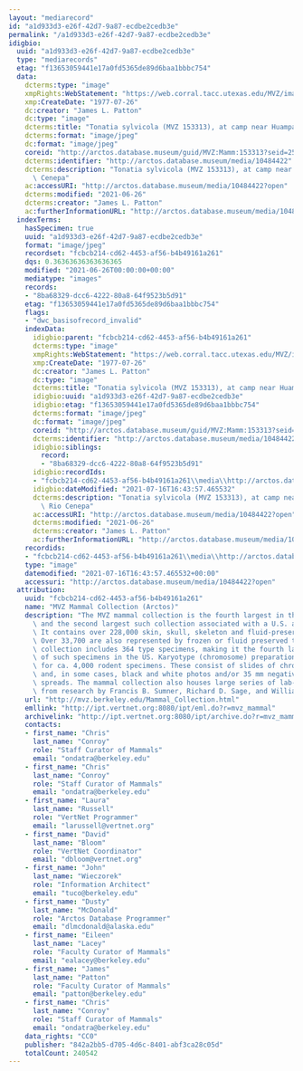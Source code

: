 ```yaml
---
layout: "mediarecord"
id: "a1d933d3-e26f-42d7-9a87-ecdbe2cedb3e"
permalink: "/a1d933d3-e26f-42d7-9a87-ecdbe2cedb3e"
idigbio:
  uuid: "a1d933d3-e26f-42d7-9a87-ecdbe2cedb3e"
  type: "mediarecords"
  etag: "f13653059441e17a0fd5365de89d6baa1bbbc754"
  data:
    dcterms:type: "image"
    xmpRights:WebStatement: "https://web.corral.tacc.utexas.edu/MVZ/images/MVZ_img/images/jpg/img_19205.jpg"
    xmp:CreateDate: "1977-07-26"
    dc:creator: "James L. Patton"
    dc:type: "image"
    dcterms:title: "Tonatia sylvicola (MVZ 153313), at camp near Huampami, Rio Cenepa"
    dcterms:format: "image/jpeg"
    dc:format: "image/jpeg"
    coreid: "http://arctos.database.museum/guid/MVZ:Mamm:153313?seid=25939"
    dcterms:identifier: "http://arctos.database.museum/media/10484422"
    dcterms:description: "Tonatia sylvicola (MVZ 153313), at camp near Huampami, Rio\
      \ Cenepa"
    ac:accessURI: "http://arctos.database.museum/media/10484422?open"
    dcterms:modified: "2021-06-26"
    dcterms:creator: "James L. Patton"
    ac:furtherInformationURL: "http://arctos.database.museum/media/10484422"
  indexTerms:
    hasSpecimen: true
    uuid: "a1d933d3-e26f-42d7-9a87-ecdbe2cedb3e"
    format: "image/jpeg"
    recordset: "fcbcb214-cd62-4453-af56-b4b49161a261"
    dqs: 0.36363636363636365
    modified: "2021-06-26T00:00:00+00:00"
    mediatype: "images"
    records:
    - "8ba68329-dcc6-4222-80a8-64f9523b5d91"
    etag: "f13653059441e17a0fd5365de89d6baa1bbbc754"
    flags:
    - "dwc_basisofrecord_invalid"
    indexData:
      idigbio:parent: "fcbcb214-cd62-4453-af56-b4b49161a261"
      dcterms:type: "image"
      xmpRights:WebStatement: "https://web.corral.tacc.utexas.edu/MVZ/images/MVZ_img/images/jpg/img_19205.jpg"
      xmp:CreateDate: "1977-07-26"
      dc:creator: "James L. Patton"
      dc:type: "image"
      dcterms:title: "Tonatia sylvicola (MVZ 153313), at camp near Huampami, Rio Cenepa"
      idigbio:uuid: "a1d933d3-e26f-42d7-9a87-ecdbe2cedb3e"
      idigbio:etag: "f13653059441e17a0fd5365de89d6baa1bbbc754"
      dcterms:format: "image/jpeg"
      dc:format: "image/jpeg"
      coreid: "http://arctos.database.museum/guid/MVZ:Mamm:153313?seid=25939"
      dcterms:identifier: "http://arctos.database.museum/media/10484422"
      idigbio:siblings:
        record:
        - "8ba68329-dcc6-4222-80a8-64f9523b5d91"
      idigbio:recordIds:
      - "fcbcb214-cd62-4453-af56-b4b49161a261\\media\\http://arctos.database.museum/media/10484422"
      idigbio:dateModified: "2021-07-16T16:43:57.465532"
      dcterms:description: "Tonatia sylvicola (MVZ 153313), at camp near Huampami,\
        \ Rio Cenepa"
      ac:accessURI: "http://arctos.database.museum/media/10484422?open"
      dcterms:modified: "2021-06-26"
      dcterms:creator: "James L. Patton"
      ac:furtherInformationURL: "http://arctos.database.museum/media/10484422"
    recordids:
    - "fcbcb214-cd62-4453-af56-b4b49161a261\\media\\http://arctos.database.museum/media/10484422"
    type: "image"
    datemodified: "2021-07-16T16:43:57.465532+00:00"
    accessuri: "http://arctos.database.museum/media/10484422?open"
  attribution:
    uuid: "fcbcb214-cd62-4453-af56-b4b49161a261"
    name: "MVZ Mammal Collection (Arctos)"
    description: "The MVZ mammal collection is the fourth largest in the United States\
      \ and the second largest such collection associated with a U.S. academic institution.\
      \ It contains over 228,000 skin, skull, skeleton and fluid-preserved specimens.\
      \ Over 33,700 are also represented by frozen or fluid preserved tissues. The\
      \ collection includes 364 type specimens, making it the fourth largest collection\
      \ of such specimens in the US. Karyotype (chromosome) preparations are available\
      \ for ca. 4,000 rodent specimens. These consist of slides of chromosome preparations\
      \ and, in some cases, black and white photos and/or 35 mm negatives of chromosome\
      \ spreads. The mammal collection also houses large series of lab-raised specimens\
      \ from research by Francis B. Sumner, Richard D. Sage, and William Z. Lidicker."
    url: "http://mvz.berkeley.edu/Mammal_Collection.html"
    emllink: "http://ipt.vertnet.org:8080/ipt/eml.do?r=mvz_mammal"
    archivelink: "http://ipt.vertnet.org:8080/ipt/archive.do?r=mvz_mammal"
    contacts:
    - first_name: "Chris"
      last_name: "Conroy"
      role: "Staff Curator of Mammals"
      email: "ondatra@berkeley.edu"
    - first_name: "Chris"
      last_name: "Conroy"
      role: "Staff Curator of Mammals"
      email: "ondatra@berkeley.edu"
    - first_name: "Laura"
      last_name: "Russell"
      role: "VertNet Programmer"
      email: "larussell@vertnet.org"
    - first_name: "David"
      last_name: "Bloom"
      role: "VertNet Coordinator"
      email: "dbloom@vertnet.org"
    - first_name: "John"
      last_name: "Wieczorek"
      role: "Information Architect"
      email: "tuco@berkeley.edu"
    - first_name: "Dusty"
      last_name: "McDonald"
      role: "Arctos Database Programmer"
      email: "dlmcdonald@alaska.edu"
    - first_name: "Eileen"
      last_name: "Lacey"
      role: "Faculty Curator of Mammals"
      email: "ealacey@berkeley.edu"
    - first_name: "James"
      last_name: "Patton"
      role: "Faculty Curator of Mammals"
      email: "patton@berkeley.edu"
    - first_name: "Chris"
      last_name: "Conroy"
      role: "Staff Curator of Mammals"
      email: "ondatra@berkeley.edu"
    data_rights: "CC0"
    publisher: "842a2bb5-d705-4d6c-8401-abf3ca28c05d"
    totalCount: 240542
---
```

